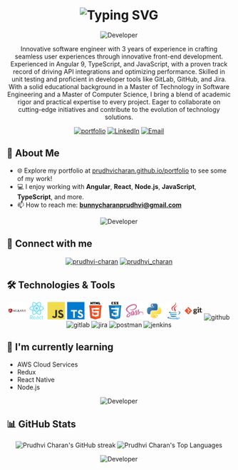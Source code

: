 <h1 align="center">
  <img src="https://readme-typing-svg.demolab.com?font=Fira+Code&weight=600&size=30&pause=1000&color=F77C36&width=435&lines=Hi+there!+👋;I'm+Sai+Prudhvi+Charan+Pothumsetty" alt="Typing SVG" />
</h1>

<p align="center">
  <img src="https://user-images.githubusercontent.com/73097560/115834477-dbab4500-a447-11eb-908a-139a6edaec5c.gif" alt="Developer" />
</p>

<p align="center">
  Innovative software engineer with 3 years of experience in crafting seamless user experiences through innovative front-end development. Experienced in Angular 9, TypeScript, and JavaScript, with a proven track record of driving API integrations and optimizing performance. Skilled in unit testing and proficient in developer tools like GitLab, GitHub, and Jira. With a solid educational background in a Master of Technology in Software Engineering and a Master of Computer Science, I bring a blend of academic rigor and practical expertise to every project. Eager to collaborate on cutting-edge initiatives and contribute to the evolution of technology solutions.
</p>

<p align="center">
  <a href="https://prudhvicharan.github.io/portfolio/"><img src="https://img.shields.io/website?down_color=red&down_message=offline&up_color=green&up_message=online&url=https%3A%2F%2Fprudhvicharan.github.io%2Fportfolio%2F" alt="portfolio" /></a>
  <a href="https://www.linkedin.com/in/prudhvi-charan/"><img src="https://img.shields.io/badge/LinkedIn-Prudhvi%20Charan-blue?logo=linkedin" alt="LinkedIn" /></a>
  <a href="mailto:bunnycharanprudhvi@gmail.com"><img src="https://img.shields.io/badge/Email-bunnycharanprudhvi%40gmail.com-red?logo=gmail" alt="Email" /></a>
</p>


## 🚀 About Me

- 🌐 Explore my portfolio at [prudhvicharan.github.io/portfolio](https://prudhvicharan.github.io/portfolio/) to see some of my work!
- 💻 I enjoy working with **Angular**, **React**, **Node.js**, **JavaScript**, **TypeScript**, and more.
- 📫 How to reach me: **bunnycharanprudhvi@gmail.com**

<p align="center">
  <img src="https://user-images.githubusercontent.com/73097560/115834477-dbab4500-a447-11eb-908a-139a6edaec5c.gif" width="300" alt="Developer" />
</p>

## 🔗 Connect with me

<p align="center">
  <a href="https://linkedin.com/in/prudhvi-charan" target="_blank"><img align="center" src="https://raw.githubusercontent.com/rahuldkjain/github-profile-readme-generator/master/src/images/icons/Social/linked-in-alt.svg" alt="prudhvi-charan" height="30" width="40" /></a>
  <a href="https://www.hackerrank.com/prudhvi_charan" target="_blank"><img align="center" src="https://raw.githubusercontent.com/rahuldkjain/github-profile-readme-generator/master/src/images/icons/Social/hackerrank.svg" alt="prudhvi_charan" height="30" width="40" /></a>
</p>

## 🛠️ Technologies & Tools

<p align="center">
  <img src="https://raw.githubusercontent.com/devicons/devicon/master/icons/angularjs/angularjs-original-wordmark.svg" alt="angularjs" width="40" height="40"/> 
  <img src="https://raw.githubusercontent.com/devicons/devicon/master/icons/react/react-original-wordmark.svg" alt="react" width="40" height="40"/>
  <img src="https://raw.githubusercontent.com/devicons/devicon/master/icons/javascript/javascript-original.svg" alt="javascript" width="40" height="40"/>
  <img src="https://raw.githubusercontent.com/devicons/devicon/master/icons/typescript/typescript-original.svg" alt="typescript" width="40" height="40"/>
  <img src="https://raw.githubusercontent.com/devicons/devicon/master/icons/html5/html5-original-wordmark.svg" alt="html5" width="40" height="40"/>
  <img src="https://raw.githubusercontent.com/devicons/devicon/master/icons/css3/css3-original-wordmark.svg" alt="css3" width="40" height="40"/>
  <img src="https://raw.githubusercontent.com/devicons/devicon/master/icons/sass/sass-original.svg" alt="sass" width="40" height="40"/>
  <img src="https://raw.githubusercontent.com/devicons/devicon/master/icons/python/python-original.svg" alt="python" width="40" height="40"/>
  <img src="https://raw.githubusercontent.com/devicons/devicon/master/icons/java/java-original.svg" alt="java" width="40" height="40"/>
  <img src="https://raw.githubusercontent.com/devicons/devicon/master/icons/git/git-original-wordmark.svg" alt="git" width="40" height="40"/>
  <img src="https://www.vectorlogo.zone/logos/github/github-tile.svg" alt="github" width="40" height="40"/>
  <img src="https://www.vectorlogo.zone/logos/gitlab/gitlab-icon.svg" alt="gitlab" width="40" height="40"/>
  <img src="https://www.vectorlogo.zone/logos/atlassian_jira/atlassian_jira-icon.svg" alt="jira" width="40" height="40"/>
  <img src="https://www.vectorlogo.zone/logos/getpostman/getpostman-icon.svg" alt="postman" width="40" height="40"/>
  <img src="https://www.vectorlogo.zone/logos/jenkins/jenkins-icon.svg" alt="jenkins" width="40" height="40"/>
</p>

## 🌱 I'm currently learning

- AWS Cloud Services
- Redux
- React Native
- Node.js

<p align="center">
  <img src="https://user-images.githubusercontent.com/73097560/115834477-dbab4500-a447-11eb-908a-139a6edaec5c.gif" width="300" alt="Developer" />
</p>


## 📊 GitHub Stats

<p align="center">
  <img src="https://github-readme-streak-stats.herokuapp.com/?user=Prudhvicharan&theme=radical" alt="Prudhvi Charan's GitHub streak" />
  <img src="https://github-readme-stats.vercel.app/api/top-langs/?username=Prudhvicharan&layout=compact&theme=radical" alt="Prudhvi Charan's Top Languages" />
</p>

<p align="center">
  <img src="https://user-images.githubusercontent.com/73097560/115834477-dbab4500-a447-11eb-908a-139a6edaec5c.gif" width="300" alt="Developer" />
</p>

##
